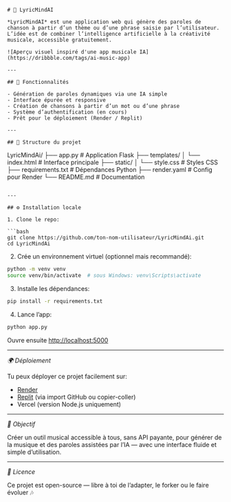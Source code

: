 ```
# 🎵 LyricMindAI

*LyricMindAI* est une application web qui génère des paroles de chanson à partir d’un thème ou d’une phrase saisie par l’utilisateur. L’idée est de combiner l’intelligence artificielle à la créativité musicale, accessible gratuitement.

![Aperçu visuel inspiré d'une app musicale IA](https://dribbble.com/tags/ai-music-app)

---

## 🚀 Fonctionnalités

- Génération de paroles dynamiques via une IA simple
- Interface épurée et responsive
- Création de chansons à partir d’un mot ou d’une phrase
- Système d’authentification (en cours)
- Prêt pour le déploiement (Render / Replit)

---

## 📁 Structure du projet

```
LyricMindAi/
├── app.py                 # Application Flask
├── templates/
│   └── index.html         # Interface principale
├── static/
│   └── style.css          # Styles CSS
├── requirements.txt       # Dépendances Python
├── render.yaml            # Config pour Render
└── README.md              # Documentation
```

---

## ⚙️ Installation locale

1. Clone le repo:

```bash
git clone https://github.com/ton-nom-utilisateur/LyricMindAi.git
cd LyricMindAi
```

2. Crée un environnement virtuel (optionnel mais recommandé):

```bash
python -m venv venv
source venv/bin/activate  # sous Windows: venv\Scripts\activate
```

3. Installe les dépendances:

```bash
pip install -r requirements.txt
```

4. Lance l’app:

```bash
python app.py
```

Ouvre ensuite [http://localhost:5000](http://localhost:5000)

---

*🌍 Déploiement*

Tu peux déployer ce projet facilement sur:

- [Render](https://render.com)
- [Replit](https://replit.com) (via import GitHub ou copier-coller)
- Vercel (version Node.js uniquement)

---

*🧠 Objectif*

Créer un outil musical accessible à tous, sans API payante, pour générer de la musique et des paroles assistées par l’IA — avec une interface fluide et simple d’utilisation.

---

*📜 Licence*

Ce projet est open-source — libre à toi de l’adapter, le forker ou le faire évoluer 🎶
```
